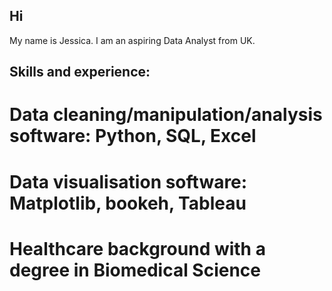 ## Hi 
My name is Jessica. I am an aspiring Data Analyst from UK.
## Skills and experience:
# Data cleaning/manipulation/analysis software: Python, SQL, Excel
# Data visualisation software: Matplotlib, bookeh, Tableau
# Healthcare background with a degree in Biomedical Science
